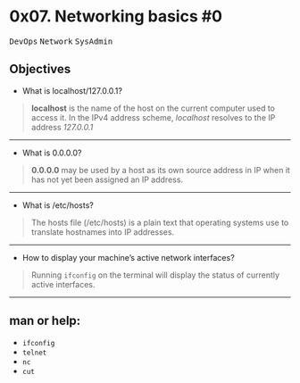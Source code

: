 # 0x07. Networking basics #0
<kbd>DevOps</kbd> <kbd>Network</kbd> <kbd>SysAdmin</kbd>

## Objectives
* What is localhost/127.0.0.1?
> **localhost** is the name of the host on the current computer used to access it. In the IPv4 address scheme, *localhost* resolves to the IP address *127.0.0.1*
---
* What is 0.0.0.0?
> **0.0.0.0** may be used by a host as its own source address in IP when it has not yet been assigned an IP address.
---
* What is /etc/hosts?
> The hosts file (/etc/hosts) is a plain text that operating systems use to translate hostnames into IP addresses.
---
* How to display your machine’s active network interfaces?
> Running `ifconfig` on the terminal will display the status of currently active interfaces.
---

## man or help:
* `ifconfig`
* `telnet`
* `nc`
* `cut`
